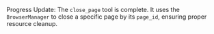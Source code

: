 Progress Update: The `close_page` tool is complete. It uses the `BrowserManager` to close a specific page by its `page_id`, ensuring proper resource cleanup.